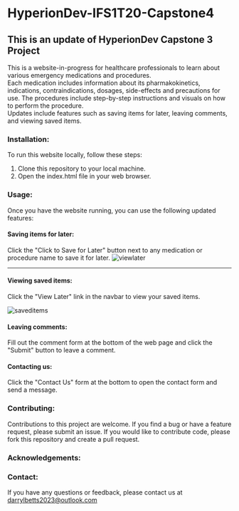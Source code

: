 # HyperionDev-IFS1T20-Capstone4
## This is an update of HyperionDev Capstone 3 Project  
This is a website-in-progress for healthcare professionals to learn about various emergency medications and procedures.  
Each medication includes information about its pharmakokinetics, indications, contraindications, dosages, side-effects and precautions for use. The procedures include step-by-step instructions and visuals on how to perform the procedure.  
Updates include features such as saving items for later, leaving comments, and viewing saved items.

### Installation:  
To run this website locally, follow these steps:

1. Clone this repository to your local machine. 
2. Open the index.html file in your web browser.

### Usage:  
Once you have the website running, you can use the following updated features:

#### Saving items for later: 
Click the "Click to Save for Later" button next to any medication or procedure name to save it for later.
![viewlater](https://user-images.githubusercontent.com/91093650/233989436-45b05132-9f64-4330-a67f-194deef96f46.png)
***
#### Viewing saved items: 
Click the "View Later" link in the navbar to view your saved items.

![saveditems](https://user-images.githubusercontent.com/91093650/233989407-dcc0ba9c-5a68-4d92-aaa4-b4ca29745ba8.png)
#### Leaving comments: 
Fill out the comment form at the bottom of the web page and click the "Submit" button to leave a comment.
#### Contacting us: 
Click the "Contact Us" form at the bottom to open the contact form and send a message.

### Contributing:
Contributions to this project are welcome. If you find a bug or have a feature request, please submit an issue. If you would like to contribute code, please fork this repository and create a pull request.

### Acknowledgements:


### Contact:
If you have any questions or feedback, please contact us at darrylbetts2023@outlook.com







